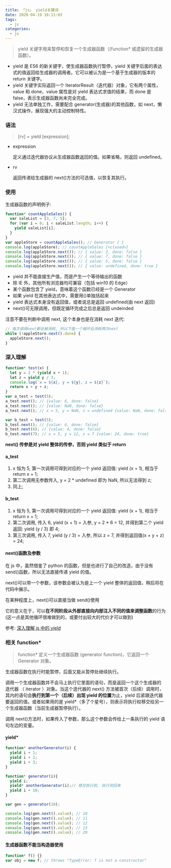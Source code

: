 ```yaml
---
title: 「js」 yield关键词
date: 2020-04-19 16:11:03
tags:
  - js
categories:
  - js
---
```


> yield 关键字用来暂停和恢复一个生成器函数（(function\* 或遗留的生成器函数）。

- yield 是 ES6 的新关键字，使生成器函数执行暂停，yield 关键字后面的表达式的值返回给生成器的调用者。它可以被认为是一个基于生成器的版本的 return 关键字。
- yield 关键字实际返回一个 IteratorResult（迭代器）对象，它有两个属性，value 和 done，value 属性是对 yield 表达式求值的结果，而 done 是 false，表示生成器函数尚未完全完成。
- yield 无法单独工作，需要配合 generator(生成器)的其他函数，如 next，懒汉式操作，展现强大的主动控制特性。

### 语法

> [rv] = yield [expression];

- expression

  定义通过迭代器协议从生成器函数返回的值。如果省略，则返回 undefined。

- rv

  返回传递给生成器的 next()方法的可选值，以恢复其执行。

### 使用

生成器函数的声明例子:

```js
function* countAppleSales() {
  var saleList = [3, 7, 5];
  for (var i = 0; i < saleList.length; i++) {
    yield saleList[i];
  }
}
var appleStore = countAppleSales(); // Generator { }
console.log(appleStore); // countAppleSales {<closed>}
console.log(appleStore.next()); // { value: 3, done: false }
console.log(appleStore.next()); // { value: 7, done: false }
console.log(appleStore.next()); // { value: 5, done: false }
console.log(appleStore.next()); // { value: undefined, done: true }
```

- yield 并不能直接生产值，而是产生一个等待输出的函数
- 除 IE 外，其他所有浏览器均可兼容（包括 win10 的 Edge）
- 某个函数包含了 yield，意味着这个函数已经是一个 Generator
- 如果 yield 在其他表达式中，需要用()单独括起来
- yield 表达式本身没有返回值，或者说总是返回 undefined(由 next 返回)
- next()可无限调用，但既定循环完成之后总是返回 undeinded

注意不要在判断中调用 next, 这个本身也是在消耗 next 迭代:

```js
// 每次调用next都会被消耗, 所以下面一个循环会消耗两次next
while (!appleStore.next().done) {
  appleStore.next();
}
```

### 深入理解

```js
function* test(x) {
  let y = 2 * (yield x + 1);
  let z = yield y / 3;
  console.log(`x = ${x}, y = ${y}, z = ${z}`);
  return x + y + z;
}
var a_test = test(5);
a_test.next(); // {value: 6, done: false}
a_test.next(); // {value: NaN, done: false}
a_test.next(); // x = 5, y = NaN, z = undefined {value: NaN, done: false}

var b_test = test(5);
b_test.next(); // {value: 6, done: false}
b_test.next(6); // {value: 4, done: false}
b_test.next(7); // x = 5, y = 12, z = 7 {value: 24, done: true}
```

**next() 传参是对 yield 整体的传参，否则 yield 类似于 return**

#### a_test

1. x 恒为 5, 第一次调用可得到对应的一个 yield 返回值: yield (x + 1), 相当于 return x + 1;
2. 第二次调用无参数传入, y = 2 \* undefined 即为 NaN, 所以无法得到 z;
3. 同上;

#### b_test

1. x 恒为 5, 第一次调用可得到对应的一个 yield 返回值: yield (x + 1), 相当于 return x + 1;
2. 第二次调用, 传入 6, yield (x + 1) = 入参, y = 2 \* 6 = 12, 并得到第二个 yield 返回: yield (y / 3) 即 4;
3. 第三次调用, 传入 7, yield (y / 3) = 入参, 所以 z = 7, 并得到返回值(x + y + z) = 24;

#### next()函数及参数

在 js 中，虽然借鉴了 python 的函数，但是也进行了自己的改造，由于没有 send()函数，所以无法直接传递 yield 的值。

next()可以带一个参数，该参数会被认为是上一个 yield 整体的返回值，稍后将在代码中展示。

在某种程度上，next()可以直接当做 send()使用

它的意义在于，可以**在不同阶段从外部直接向内部注入不同的值来调整函数**的行为(这一点是其他循环很难做到的，或要付出较大的代价才可以做到)

参考: [深入理解 js 中的 yield](https://www.jianshu.com/p/36c74e4ca9eb)

### 相关 function\*

> function\* 定义一个生成器函数 (generator function)，它返回一个 Generator 对象。

生成器函数在执行时能暂停，后面又能从暂停处继续执行。

调用一个生成器函数并不会马上执行它里面的语句，而是返回一个这个生成器的 迭代器 （ iterator ）对象。当这个迭代器的 next() 方法被首次（后续）调用时，其内的语句会**执行到第一个（后续）出现 yield 的位置**为止，yield 后紧跟迭代器要返回的值。或者如果用的是 yield\*（多了个星号），则表示将执行权移交给另一个生成器函数（当前生成器暂停执行）。

调用 next()方法时，如果传入了参数，那么这个参数会传给上一条执行的 yield 语句左边的变量。

#### yield*

```js
function* anotherGenerator(i) {
  yield i + 1;
  yield i + 2;
  yield i + 3;
}

function* generator(i){
  yield i;
  yield* anotherGenerator(i);// 移交执行权, 执行完回来
  yield i + 10;
}

var gen = generator(10);

console.log(gen.next().value); // 10
console.log(gen.next().value); // 11
console.log(gen.next().value); // 12
console.log(gen.next().value); // 13
console.log(gen.next().value); // 20
```

#### 生成器函数不能当构造器使用

```js
function* f() {}
var obj = new f; // throws "TypeError: f is not a constructor"
```